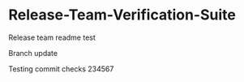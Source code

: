 # Release-Team-Verification-Suite

Release team readme test

Branch update

Testing commit checks 234567
